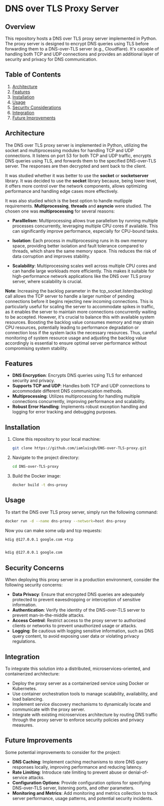 # DNS over TLS Proxy Server

## Overview

This repository hosts a DNS over TLS proxy server implemented in Python. The proxy server is designed to encrypt DNS queries using TLS before forwarding them to a DNS-over-TLS server (e.g., Cloudflare). It's capable of handling both TCP and UDP connections and provides an additional layer of security and privacy for DNS communication.

## Table of Contents

1. [Architecture](#architecture)
2. [Features](#features)
3. [Installation](#installation)
4. [Usage](#usage)
5. [Security Considerations](#security-considerations)
6. [Integration](#integration)
7. [Future Improvements](#future-improvements)


## Architecture

The DNS over TLS proxy server is implemented in Python, utilizing the socket and multiprocessing modules for handling TCP and UDP connections. It listens on port 53 for both TCP and UDP traffic, encrypts DNS queries using TLS, and forwards them to the specified DNS-over-TLS server. The responses are then decrypted and sent back to the client.

It was studied whether it was better to use the **socket** or **socketserver** library. It was decided to use the **socket** library because, being lower level, it offers more control over the network components, allows optimizing performance and handling edge cases more effectively.

It was also studied which is the best option to handle mutlipple requirements. **Multiprocessing**, **threads** and **asyncio** were studied. The chosen one was **multiprocessing** for several reasons:

- **Paralllelism**: Multiprocessing allows true parallelism by running multiple processes concurrently, leveraging multiple CPU cores if available. This can significantly improve performance, especially for CPU-bound tasks.

- **Isolation**: Each process in multiprocessing runs in its own memory space, providing better isolation and fault tolerance compared to threads, which share the same memory space. This reduces the risk of data corruption and improves stability.

- **Scalability**: Multiprocessing scales well across multiple CPU cores and can handle large workloads more efficiently. This makes it suitable for high-performance network applications like the DNS over TLS proxy server, where scalability is crucial.

**Note**: Increasing the backlog parameter in the tcp_socket.listen(backlog) call allows the TCP server to handle a larger number of pending connections before it begins rejecting new incoming connections. This is particularly useful for scaling the server to accommodate spikes in traffic, as it enables the server to maintain more connections concurrently waiting to be accepted. However, it's crucial to balance this with available system resources. Boosting the backlog value consumes memory and may strain CPU resources, potentially leading to performance degradation or connection loss if the system lacks the necessary resources. Thus, careful monitoring of system resource usage and adjusting the backlog value accordingly is essential to ensure optimal server performance without compromising system stability.

## Features

- **DNS Encryption**: Encrypts DNS queries using TLS for enhanced security and privacy.
- **Supports TCP and UDP**: Handles both TCP and UDP connections to accommodate different DNS communication methods.
- **Multiprocessing**: Utilizes multiprocessing for handling multiple connections concurrently, improving performance and scalability.
- **Robust Error Handling**: Implements robust exception handling and logging for error tracking and debugging purposes.

## Installation

1. Clone this repository to your local machine:

    ```bash
    git clone https://github.com/iamluisgb/DNS-over-TLS-proxy.git
    ```

2. Navigate to the project directory:

    ```bash
    cd DNS-over-TLS-proxy
    ```

3. Build the Docker image:

    ```bash
    docker build -t dns-proxy
    ```

## Usage

To start the DNS over TLS proxy server, simply run the following command:

```bash
docker run -d --name dns-proxy --network=host dns-proxy
```

Now you can make some udp and tcp requests:

```bash
kdig @127.0.0.1 google.com +tcp


kdig @127.0.0.1 google.com
```

## Security Concerns

When deploying this proxy server in a production environment, consider the following security concerns:
- **Data Privacy**: Ensure that encrypted DNS queries are adequately protected to prevent eavesdropping or interception of sensitive information.
- **Authentication**: Verify the identity of the DNS-over-TLS server to prevent man-in-the-middle attacks.
- **Access Control**: Restrict access to the proxy server to authorized clients or networks to prevent unauthorized usage or attacks.
- **Logging**: Be cautious with logging sensitive information, such as DNS query content, to avoid exposing user data or violating privacy regulations.

## Integration

To integrate this solution into a distributed, microservices-oriented, and containerized architecture:
- Deploy the proxy server as a containerized service using Docker or Kubernetes.
- Use container orchestration tools to manage scalability, availability, and load balancing.
- Implement service discovery mechanisms to dynamically locate and communicate with the proxy server.
- Integrate with existing microservices architecture by routing DNS traffic through the proxy server to enforce security policies and privacy measures.

## Future Improvements

Some potential improvements to consider for the project:
- **DNS Caching**: Implement caching mechanisms to store DNS query responses locally, improving performance and reducing latency.
- **Rate Limiting**: Introduce rate limiting to prevent abuse or denial-of-service attacks.
- **Configuration Options**: Provide configuration options for specifying DNS-over-TLS server, listening ports, and other parameters.
- **Monitoring and Metrics**: Add monitoring and metrics collection to track server performance, usage patterns, and potential security incidents.



